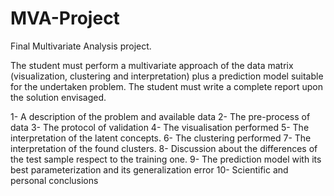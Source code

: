 # MVA-Project

Final Multivariate Analysis project.

The student must perform a multivariate approach of the data matrix
(visualization, clustering and interpretation) plus a prediction model
suitable for the undertaken problem. The student must write a complete
report upon the solution envisaged.

  1- A description of the problem and available data
  2- The pre-process of data
  3- The protocol of validation
  4- The visualisation performed
  5- The interpretation of the latent concepts.
  6- The clustering performed
  7- The interpretation of the found clusters.
  8- Discussion about the differences of the test sample respect to the
  training one.
  9- The prediction model with its best parameterization and its
  generalization error
  10- Scientific and personal conclusions




